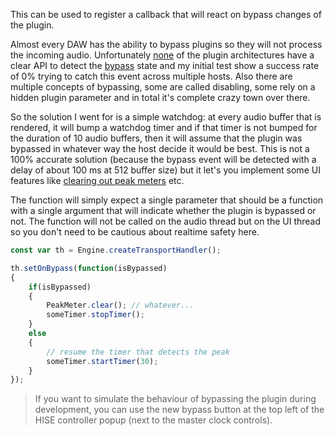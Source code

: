 This can be used to register a callback that will react on bypass changes of the plugin.

Almost every DAW has the ability to bypass plugins so they will not process the incoming audio. Unfortunately [none](https://forum.juce.com/t/hosts-not-calling-processblockbypassed/15307) of the plugin architectures have a clear API to detect the [bypass](https://forum.juce.com/t/current-state-of-bypass-management/54662) state and my initial test show a success rate of 0% trying to catch this event across multiple hosts. Also there are multiple concepts of bypassing, some are called disabling, some rely on a hidden plugin parameter and in total it's complete crazy town over there.

So the solution I went for is a simple watchdog: at every audio buffer that is rendered, it will bump a watchdog timer and if that timer is not bumped for the duration of 10 audio buffers, then it will assume that the plugin was bypassed in whatever way the host decide it would be best. This is not a 100% accurate solution (because the bypass event will be detected with a delay of about 100 ms at 512 buffer size) but it let's you implement some UI features like [clearing out peak meters](https://forum.hise.audio/topic/8739/scriptnode-external-display-buffer-when-plugin-bypassed) etc.

The function will simply expect a single parameter that should be a function with a single argument that will indicate whether the plugin is bypassed or not. The function will not be called on the audio thread but on the UI thread so you don't need to be cautious about realtime safety here.

```javascript
const var th = Engine.createTransportHandler();

th.setOnBypass(function(isBypassed)
{
	if(isBypassed)
	{
		PeakMeter.clear(); // whatever...
		someTimer.stopTimer();
	}
	else
	{
		// resume the timer that detects the peak
		someTimer.startTimer(30);
	}
});
```

> If you want to simulate the behaviour of bypassing the plugin during development, you can use the new bypass button at the top left of the HISE controller popup (next to the master clock controls).